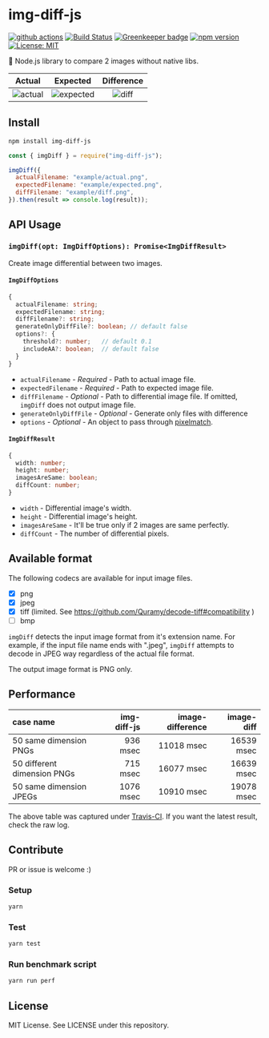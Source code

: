 # img-diff-js

[![github actions](https://github.com/reg-viz/img-diff-js/workflows/build/badge.svg)](https://github.com/reg-viz/img-diff-js/actions)
[![Build Status](https://travis-ci.org/reg-viz/img-diff-js.svg?branch=master)](https://travis-ci.org/reg-viz/img-diff-js)
[![Greenkeeper badge](https://badges.greenkeeper.io/reg-viz/img-diff-js.svg)](https://greenkeeper.io/)
[![npm version](https://badge.fury.io/js/img-diff-js.svg)](https://badge.fury.io/js/img-diff-js)
[![License: MIT](https://img.shields.io/badge/License-MIT-blue.svg)](https://opensource.org/licenses/MIT)

:art: Node.js library to compare 2 images without native libs.

|            Actual             |             Expected              |        Difference         |
| :---------------------------: | :-------------------------------: | :-----------------------: |
| ![actual](example/actual.png) | ![expected](example/expected.png) | ![diff](example/diff.png) |

## Install

```sh
npm install img-diff-js
```

```js
const { imgDiff } = require("img-diff-js");

imgDiff({
  actualFilename: "example/actual.png",
  expectedFilename: "example/expected.png",
  diffFilename: "example/diff.png",
}).then(result => console.log(result));
```

## API Usage

### `imgDiff(opt: ImgDiffOptions): Promise<ImgDiffResult>`

Create image differential between two images.

#### `ImgDiffOptions`

```ts
{
  actualFilename: string;
  expectedFilename: string;
  diffFilename?: string;
  generateOnlyDiffFile?: boolean; // default false
  options?: {
    threshold?: number;   // default 0.1
    includeAA?: boolean;  // default false
  }
}
```

- `actualFilename` - _Required_ - Path to actual image file.
- `expectedFilename` - _Required_ - Path to expected image file.
- `diffFilename` - _Optional_ - Path to differential image file. If omitted, `imgDiff` does not output image file.
- `generateOnlyDiffFile` - _Optional_ - Generate only files with difference
- `options` - _Optional_ - An object to pass through [pixelmatch](https://github.com/mapbox/pixelmatch#api).

#### `ImgDiffResult`

```ts
{
  width: number;
  height: number;
  imagesAreSame: boolean;
  diffCount: number;
}
```

- `width` - Differential image's width.
- `height` - Differential image's height.
- `imagesAreSame` - It'll be true only if 2 images are same perfectly.
- `diffCount` - The number of differential pixels.

## Available format

The following codecs are available for input image files.

- [x] png
- [x] jpeg
- [x] tiff (limited. See https://github.com/Quramy/decode-tiff#compatibility )
- [ ] bmp

`imgDiff` detects the input image format from it's extension name. For example, if the input file name ends with ".jpeg", `imgDiff` attempts to decode in JPEG way regardless of the actual file format.

The output image format is PNG only.

## Performance

| case name                   | img-diff-js | image-difference | image-diff |
| :-------------------------- | ----------: | ---------------: | ---------: |
| 50 same dimension PNGs      |    936 msec |       11018 msec | 16539 msec |
| 50 different dimension PNGs |    715 msec |       16077 msec | 16639 msec |
| 50 same dimension JPEGs     |   1076 msec |       10910 msec | 19078 msec |

The above table was captured under [Travis-CI](https://travis-ci.org/reg-viz/img-diff-js). If you want the latest result, check the raw log.

## Contribute

PR or issue is welcome :)

### Setup

```sh
yarn
```

### Test

```sh
yarn test
```

### Run benchmark script

```sh
yarn run perf
```

## License

MIT License. See LICENSE under this repository.
